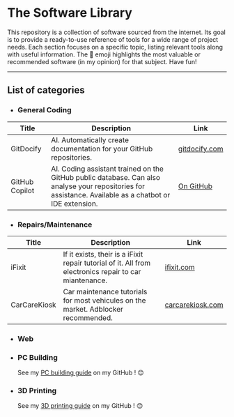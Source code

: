 # The Software Library

This repository is a collection of software sourced from the internet. Its goal is to provide a ready-to-use reference of tools for a wide range of project needs. Each section focuses on a specific topic, listing relevant tools along with useful information. The 👑 emoji highlights the most valuable or recommended software (in my opinion) for that subject. Have fun!

---

## List of categories

* ### General Coding

| Title | Description | Link |
|-------|-------------|------|
| GitDocify | AI. Automatically create documentation for your GitHub repositories. | [gitdocify.com](https://gitdocify.com/) |
| GitHub Copilot | AI. Coding assistant trained on the GitHub public database. Can also analyse your repositories for assistance. Available as a chatbot or IDE extension. | [On GitHub](https://github.com/copilot) |

* ### Repairs/Maintenance

| Title | Description | Link |
|-------|-------------|------|
| iFixit | If it exists, their is a iFixit repair tutorial of it. All from electronics repair to car miantenance. | [ifixit.com](https://www.ifixit.com/Guide) |
| CarCareKiosk | Car maintenance tutorials for most vehicules on the market. Adblocker recommended. | [carcarekiosk.com](Carcarekiosk.com) |

* ### Web

* ### PC Building
  See my [PC building guide](https://github.com/Mxm-Bdrd/The-PC-Building-Guide) on my GitHub ! 😊

* ### 3D Printing
  See my [3D printing guide](https://github.com/Mxm-Bdrd/The-3D-Printing-Guide) on my GitHub ! 😊
